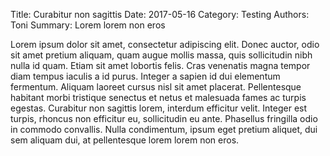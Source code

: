 Title: Curabitur non sagittis
Date: 2017-05-16
Category: Testing
Authors: Toni
Summary: Lorem lorem non eros

Lorem ipsum dolor sit amet, consectetur adipiscing elit. Donec auctor, odio sit amet pretium aliquam, quam augue mollis massa, quis sollicitudin nibh nulla id quam. Etiam sit amet lobortis felis. Cras venenatis magna tempor diam tempus iaculis a id purus. Integer a sapien id dui elementum fermentum. Aliquam laoreet cursus nisl sit amet placerat. Pellentesque habitant morbi tristique senectus et netus et malesuada fames ac turpis egestas. Curabitur non sagittis lorem, interdum efficitur velit. Integer est turpis, rhoncus non efficitur eu, sollicitudin eu ante. Phasellus fringilla odio in commodo convallis. Nulla condimentum, ipsum eget pretium aliquet, dui sem aliquam dui, at pellentesque lorem lorem non eros.
